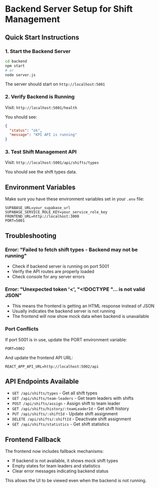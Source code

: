 # Backend Server Setup for Shift Management

## Quick Start Instructions

### 1. Start the Backend Server
```bash
cd backend
npm start
# or
node server.js
```

The server should start on `http://localhost:5001`

### 2. Verify Backend is Running
Visit: `http://localhost:5001/health`

You should see:
```json
{
  "status": "ok",
  "message": "KPI API is running"
}
```

### 3. Test Shift Management API
Visit: `http://localhost:5001/api/shifts/types`

You should see the shift types data.

## Environment Variables

Make sure you have these environment variables set in your `.env` file:

```env
SUPABASE_URL=your_supabase_url
SUPABASE_SERVICE_ROLE_KEY=your_service_role_key
FRONTEND_URL=http://localhost:3000
PORT=5001
```

## Troubleshooting

### Error: "Failed to fetch shift types - Backend may not be running"
- Check if backend server is running on port 5001
- Verify the API routes are properly loaded
- Check console for any server errors

### Error: "Unexpected token '<', "<!DOCTYPE "... is not valid JSON"
- This means the frontend is getting an HTML response instead of JSON
- Usually indicates the backend server is not running
- The frontend will now show mock data when backend is unavailable

### Port Conflicts
If port 5001 is in use, update the PORT environment variable:
```env
PORT=5002
```

And update the frontend API URL:
```env
REACT_APP_API_URL=http://localhost:5002/api
```

## API Endpoints Available

- `GET /api/shifts/types` - Get all shift types
- `GET /api/shifts/team-leaders` - Get team leaders with shifts
- `POST /api/shifts/assign` - Assign shift to team leader
- `GET /api/shifts/history/:teamLeaderId` - Get shift history
- `PUT /api/shifts/:shiftId` - Update shift assignment
- `DELETE /api/shifts/:shiftId` - Deactivate shift assignment
- `GET /api/shifts/statistics` - Get shift statistics

## Frontend Fallback

The frontend now includes fallback mechanisms:
- If backend is not available, it shows mock shift types
- Empty states for team leaders and statistics
- Clear error messages indicating backend status

This allows the UI to be viewed even when the backend is not running.

